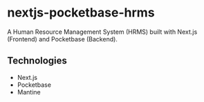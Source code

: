 # nextjs-pocketbase-hrms

A Human Resource Management System (HRMS) built with Next.js (Frontend) and Pocketbase (Backend).

## Technologies
- Next.js
- Pocketbase
- Mantine
